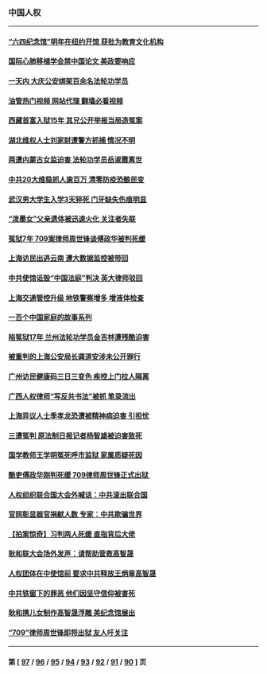 ### 中国人权
---
#### [“六四纪念馆”明年在纽约开馆 获批为教育文化机构](../../pages/ncid278/n13835932.md?09302045) 
#### [国际心肺移植学会禁中国论文 美政要响应](../../pages/ncid278/n13835695.md?09302045) 
#### [一天内 大庆公安绑架百余名法轮功学员](../../pages/ncid278/n13835359.md?09302045) 
#### [油管热门视频 网站代理 翻墙必看视频](http://209.222.30.114:81/youtube.html?09302045)
#### [西藏首富入狱15年 其兄公开举报当局造冤案](../../pages/ncid278/n13835530.md?09302045) 
#### [湖北维权人士刘家财遭警方抓捕 情况不明](../../pages/ncid278/n13835630.md?09302045) 
#### [两遭内蒙古女监迫害 法轮功学员岳淑霞离世](../../pages/ncid278/n13834576.md?09302045) 
#### [中共20大维稳抓人逾百万 清零防疫恐酿民变](../../pages/ncid278/n13834610.md?09302045) 
#### [武汉男大学生入学3天猝死 门牙缺失伤痕明显](../../pages/ncid278/n13834441.md?09302045) 
#### [“泼墨女”父亲遗体被迅速火化 关注者失联](../../pages/ncid278/n13834141.md?09302045) 
#### [冤狱7年 709案律师周世锋谈傅政华被判死缓](../../pages/ncid278/n13834019.md?09302045) 
#### [上海访民出逃云南 遭大数据监控被带回](../../pages/ncid278/n13834069.md?09302045) 
#### [中共使馆诋毁“中国法庭”判决 英大律师驳回](../../pages/ncid278/n13833945.md?09302045) 
#### [上海交通管控升级 地铁警察增多 增液体检查](../../pages/ncid278/n13833610.md?09302045) 
#### [一百个中国家庭的故事系列](../../pages/ncid278/n13833308.md?09302045) 
#### [陷冤狱17年 兰州法轮功学员金吉林遭残酷迫害](../../pages/ncid278/n13832422.md?09302045) 
#### [被重判的上海公安局长龚道安涉未公开罪行](../../pages/ncid278/n13831922.md?09302045) 
#### [广州访民健康码三日三变色 疾控上门拉人隔离](../../pages/ncid278/n13832404.md?09302045) 
#### [广西人权律师“写反共书法”被抓 笔录流出](../../pages/ncid278/n13832265.md?09302045) 
#### [上海异议人士季孝龙恐遭被精神病迫害 引担忧](../../pages/ncid278/n13831968.md?09302045) 
#### [三遭冤判 原法制日报记者杨智雄被迫害致死](../../pages/ncid278/n13830419.md?09302045) 
#### [国学教师王学明冤死呼市监狱 家属质疑死因](../../pages/ncid278/n13831866.md?09302045) 
#### [酷吏傅政华刚判死缓 709律师周世锋正式出狱 ](../../pages/ncid278/n13831911.md?09302045) 
#### [人权组织联合国大会外喊话：中共滚出联合国](../../pages/ncid278/n13831715.md?09302045) 
#### [官网彰显器官捐献人数 专家：中共欺骗世界](../../pages/ncid278/n13831538.md?09302045) 
#### [【拍案惊奇】习判两人死缓 直指背后大佬](../../pages/ncid278/n13831371.md?09302045) 
#### [耿和联大会场外发声：请帮助营救高智晟](../../pages/ncid278/n13831015.md?09302045) 
#### [人权团体在中使馆前 要求中共释放王炳章高智晟](../../pages/ncid278/n13830116.md?09302045) 
#### [中共铁窗下的罪恶 他们因坚守信仰被害死](../../pages/ncid278/n13828898.md?09302045) 
#### [耿和携儿女制作高智晟浮雕 美纪念馆展出](../../pages/ncid278/n13829624.md?09302045) 
#### [“709”律师周世锋即将出狱 友人吁关注](../../pages/ncid278/n13828809.md?09302045) 

---
#### 第 [ [97](./97.md?09302045) / [96](./96.md?09302045) / [95](./95.md?09302045) / [94](./94.md?09302045) / [93](./93.md?09302045) / [92](./92.md?09302045) / [91](./91.md?09302045) / [90](./90.md?09302045) ] 页
